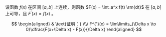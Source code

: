 设函数 $f(x)$ 在区间 $[a,b]$ 上连续，则函数 $F(x) = \int_a^x f(t) \rm{dt}$ 在 $[a,b]$ 上可导，且 $F^{'}(x) = f(x)$ 。

$$
\begin{aligned} 
& \text{证明：} \\\\
F^{'}(x) = \lim\limits_{\Delta x \to 0}\dfrac{F(x+\Delta x) - F(x)}{\Delta x}
\end{aligned}
$$
